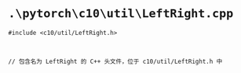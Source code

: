 # `.\pytorch\c10\util\LeftRight.cpp`

```
#include <c10/util/LeftRight.h>



// 包含名为 LeftRight 的 C++ 头文件，位于 c10/util/LeftRight.h 中
```